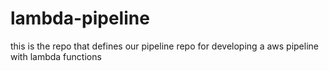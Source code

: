# lambda-pipeline
this is the repo that defines our pipeline 
repo for developing a aws pipeline with lambda functions
